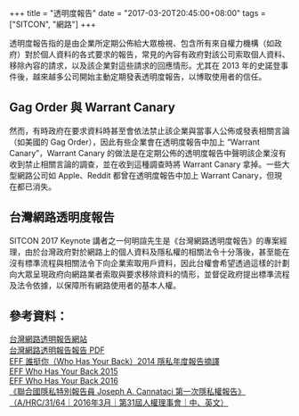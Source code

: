 +++
title = "透明度報告"
date = "2017-03-20T20:45:00+08:00"
tags = ["SITCON", "網路"]
+++

透明度報告指的是由企業所定期公佈給大眾檢視、包含所有來自權力機構（如政府）對於個人資料的各式要求的報告，常見的內容有政府對該公司索取個人資料、移除內容的請求，以及該企業對這些請求的回應情形。尤其在 2013 年的史諾登事件後，越來越多公司開始主動定期發表透明度報告，以博取使用者的信任。
## Gag Order 與 Warrant Canary
然而，有時政府在要求資料時甚至會依法禁止該企業與當事人公佈或發表相關言論（如美國的 Gag Order），因此有些企業會在透明度報告中加上 “Warrant Canary”，Warrant Canary 的做法是在定期公佈的透明度報告中聲明該企業沒有收到禁止相關言論的調查，並在收到這種調查時將 Warrant Canary 拿掉。一些大型網路公司如 Apple、Reddit 都曾在透明度報告中加上 Warrant Canary，但現在都已消失。
## 台灣網路透明度報告
SITCON 2017 Keynote 講者之一何明諠先生是《台灣網路透明度報告》的專案經理，由於台灣政府對於網路上的個人資料及隱私權的相關法令十分落後，甚至能在沒有標準流程與相關法令下向企業索取用戶資料，因此台權會希望透過這樣的計劃向大眾呈現政府向網路業者索取與要求移除資料的情形，並督促政府提出標準流程及法令依據，以保障所有網路使用者的基本人權。
## 參考資料：
[ 台灣網路透明報告網站 ]( http://transparency.tahr.org.tw )  
[ 台灣網路透明報告報告 PDF ]( http://transparency.tahr.org.tw/TITR_Report_2015.pdf)  
[EFF 誰挺你（Who Has Your Back）2014 隱私年度報告摘譯](  http://www.tahr.org.tw/files/EFF_誰挺你_2014隱私年度報告摘譯.pdf )  
[ EFF Who Has Your Back 2015 ](  https://www.eff.org/who-has-your-back-government-data-requests-2015 )  
[ EFF Who Has Your Back 2016 ]( https://www.eff.org/who-has-your-back-2016 )  
[ 《聯合國隱私特別報告員 Joseph A. Cannataci 第一次隱私權報告》<br>（A/HRC/31/64｜2016年3月｜第31屆人權理事會｜中、英文） ]( http://ap.ohchr.org/documents/dpage_e.aspx?si=A/HRC/31/64 ) 
